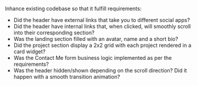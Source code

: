 Inhance existing codebase so that it fulfill requirements:
* Did the header have external links that take you to different social apps?
* Did the header have internal links that, when clicked, will smoothly scroll into their corresponding section?
* Was the landing section filled with an avatar, name and a short bio?
* Did the project section display a 2x2 grid with each project rendered in a card widget?
* Was the Contact Me form business logic implemented as per the requirements?
* Was the header hidden/shown depending on the scroll direction? Did it happen with a smooth transition animation?